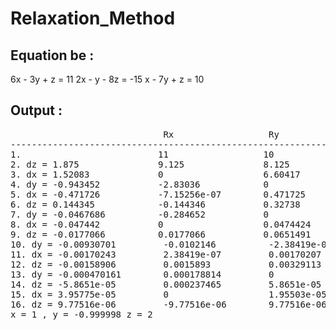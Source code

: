 
# Relaxation_Method
## Equation be : 
   6x - 3y + z = 11
   2x - y - 8z = -15
   x - 7y + z = 10
   
   
## Output : 
<pre>
                             Rx                  Ry                  Rz
------------------------------------------------------------------------------------
1.                          11                  10                 -15
2. dz = 1.875               9.125               8.125               0                   
3. dx = 1.52083             0                   6.60417             -3.04167            
4. dy = -0.943452           -2.83036            0                   -2.09821            
5. dx = -0.471726           -7.15256e-07        0.471725            -1.15476            
6. dz = 0.144345            -0.144346           0.32738             0                   
7. dy = -0.0467686          -0.284652           0                   0.0467682           
8. dx = -0.047442           0                   0.0474424           0.141653            
9. dz = -0.0177066          0.0177066           0.0651491           0                   
10. dy = -0.00930701         -0.0102146          -2.38419e-07        0.00930786          
11. dx = -0.00170243         2.38419e-07         0.00170207          0.0127125           
12. dz = -0.00158906         0.0015893           0.00329113          0                   
13. dy = -0.000470161        0.000178814         0                   0.000469208         
14. dz = -5.8651e-05         0.000237465         5.8651e-05          0                   
15. dx = 3.95775e-05         0                   1.95503e-05         -7.82013e-05        
16. dz = 9.77516e-06         -9.77516e-06        9.77516e-06         0                   
x = 1 , y = -0.999998 z = 2
</pre>

